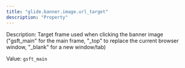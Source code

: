 ```yaml
---
title: "glide.banner.image.url_target"
description: "Property"
---
```


Description: Target frame used when clicking the banner image ("gsft_main" for the main frame, "_top" to replace the current browser window, "_blank" for a new window/tab)

Value: `gsft_main`